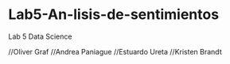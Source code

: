 # Lab5-An-lisis-de-sentimientos
Lab 5 Data Science

//Oliver Graf
//Andrea Paniague
//Estuardo Ureta
//Kristen Brandt
